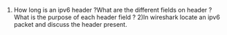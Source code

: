 1) How long is an ipv6 header ?What are the different fields on header ? What is the purpose of each header
   field ?
2)In wireshark locate an ipv6 packet and discuss the header present.
